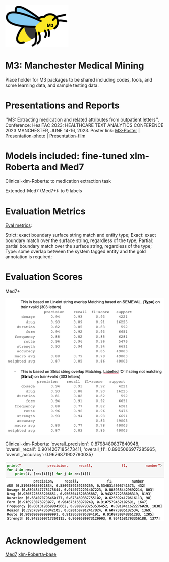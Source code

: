 <img src="https://github.com/HECTA-UoM/M3/blob/main/M3_logo.png" width=200>

# M3: Manchester Medical Mining

Place holder for M3 packages to be shared including codes, tools, and some learning data, and sample testing data.

# Presentations and Reports

''M3: Extracting medication and related attributes from outpatient letters''. Conference: HealTAC 2023: HEALTHCARE TEXT ANALYTICS CONFERENCE 2023 MANCHESTER, JUNE 14-16, 2023.
Poster link: 
[M3-Poster](https://www.researchgate.net/publication/371696214_M3_Extracting_medication_and_related_attributes_from_outpatient_letters)
| [Presentation-photo](https://drive.google.com/file/d/1BE74mrRNCeT77IVMRveJHcv3QpZSfMVM/view?usp=sharing) | [Presentation-film](https://drive.google.com/file/d/1eWsemaMpbARxbmEAh7rpPltN9oNeTTzt/view?usp=sharing)
 
# Models included: fine-tuned xlm-Roberta and Med7
Clinical-xlm-Roberta: to medication extraction task

Extended-Med7 (Med7+): to 9 labels

# Evaluation Metrics

[Eval metrics](https://www.davidsbatista.net/blog/2018/05/09/Named_Entity_Evaluation/#:~:text=When%20you%20train%20a%20NER,a%20full%20named%2Dentity%20level.):

Strict: exact boundary surface string match and entity type;
Exact: exact boundary match over the surface string, regardless of the type;
Partial: partial boundary match over the surface string, regardless of the type;
Type: some overlap between the system tagged entity and the gold annotation is required;

# Evaluation Scores

Med7+

<img src="https://github.com/HECTA-UoM/M3/blob/main/Med7_plus.png" width=700>

Clinical-xlm-Roberta:
'overall_precision': 0.8798480837840948,
 'overall_recall': 0.9014267185473411,
 'overall_f1': 0.8905066977285965,
 'overall_accuracy': 0.9676871902790035}

<img src="https://github.com/HECTA-UoM/M3/blob/main/clinical-xlm-roberta.png" width=700>

# Acknowledgement 
[Med7](https://github.com/kormilitzin/med7)
[xlm-Roberta-base](https://huggingface.co/xlm-roberta-base)


